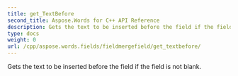 ```yaml
---
title: get_TextBefore
second_title: Aspose.Words for C++ API Reference
description: Gets the text to be inserted before the field if the field is not blank. 
type: docs
weight: 0
url: /cpp/aspose.words.fields/fieldmergefield/get_textbefore/
---
```


Gets the text to be inserted before the field if the field is not blank. 

